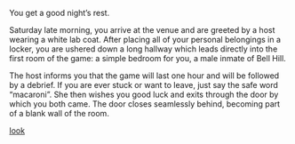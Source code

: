 You get a good night’s rest.

Saturday late morning, you arrive at the venue and are greeted by a host wearing a white lab coat. After placing all of your personal belongings in a locker, you are ushered down a long hallway which leads directly into the first room of the game: a simple bedroom for you, a male inmate of Bell Hill.

The host informs you that the game will last one hour and will be followed by a debrief. If you are ever stuck or want to leave, just say the safe word “macaroni”. She then wishes you good luck and exits through the door by which you both came. The door closes seamlessly behind, becoming part of a blank wall of the room.

[look](orderlies.md)
